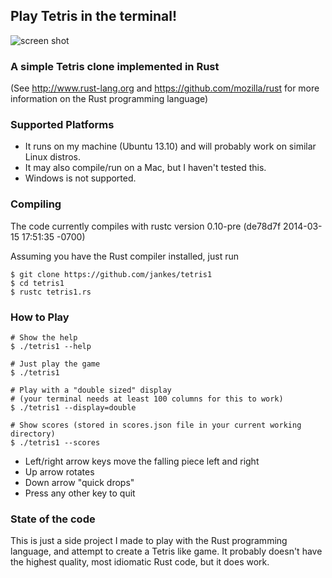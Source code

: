 ## Play Tetris in the terminal!

![screen shot](https://raw.github.com/jankes/tetris1/master/tetris1.png)

### A simple Tetris clone implemented in Rust
(See http://www.rust-lang.org and https://github.com/mozilla/rust for more information on the Rust programming language)

### Supported Platforms

* It runs on my machine (Ubuntu 13.10) and will probably work on similar Linux distros.
* It may also compile/run on a Mac, but I haven't tested this.
* Windows is not supported.

### Compiling

The code currently compiles with rustc version 0.10-pre (de78d7f 2014-03-15 17:51:35 -0700)

Assuming you have the Rust compiler installed, just run
    
    $ git clone https://github.com/jankes/tetris1
    $ cd tetris1
    $ rustc tetris1.rs

### How to Play

    # Show the help
    $ ./tetris1 --help

    # Just play the game
    $ ./tetris1
    
    # Play with a "double sized" display
    # (your terminal needs at least 100 columns for this to work)
    $ ./tetris1 --display=double
    
    # Show scores (stored in scores.json file in your current working directory)
    $ ./tetris1 --scores
    
- Left/right arrow keys move the falling piece left and right
- Up arrow rotates
- Down arrow "quick drops"
- Press any other key to quit

### State of the code

This is just a side project I made to play with the Rust programming language, and attempt to create a Tetris like game. It probably doesn't have the highest quality, most idiomatic Rust code, but it does work.
